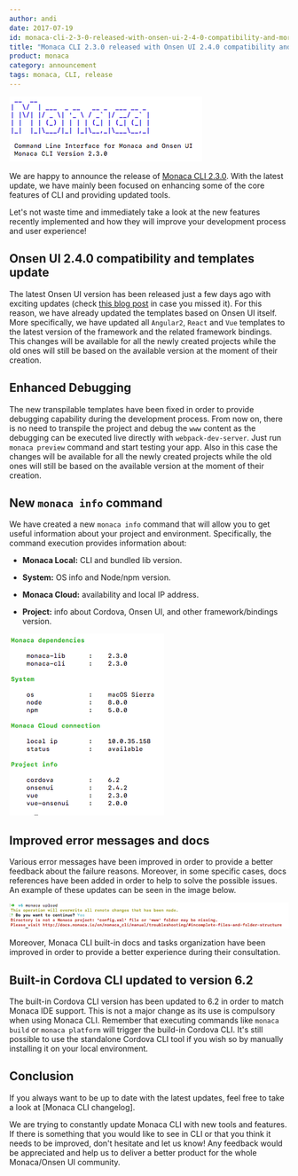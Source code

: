 ```yaml
---
author: andi
date: 2017-07-19
id: monaca-cli-2-3-0-released-with-onsen-ui-2-4-0-compatibility-and-more
title: "Monaca CLI 2.3.0 released with Onsen UI 2.4.0 compatibility and more!"
product: monaca
category: announcement
tags: monaca, CLI, release
---
```


![monaca cli main view](/blog/content/images/2017/Jul/monaca-cli-main.png)

We are happy to announce the release of [Monaca CLI 2.3.0](https://monaca.io/cli.html). With the latest update, we have mainly been focused on enhancing some of the core features of CLI and providing updated tools.

Let's not waste time and immediately take a look at the new features recently implemented and how they will improve your development process and user experience!

<!-- more -->

## Onsen UI 2.4.0 compatibility and templates update

The latest Onsen UI version has been released just a few days ago with exciting updates (check [this blog post](https://onsen.io/blog/onsenui-has-full-vuejs-support/) in case you missed it). For this reason, we have already updated the templates based on Onsen UI itself. More specifically, we have updated all `Angular2`, `React` and `Vue` templates to the latest version of the framework and the related framework bindings. This changes will be available for all the newly created projects while the old ones will still be based on the available version at the moment of their creation.

## Enhanced Debugging

The new transpilable templates have been fixed in order to provide debugging capability during the development process. From now on, there is no need to transpile the project and debug the `www` content as the debugging can be executed live directly with `webpack-dev-server`. Just run `monaca preview` command and start testing your app. Also in this case the changes will be available for all the newly created projects while the old ones will still be based on the available version at the moment of their creation.

## New `monaca info` command

We have created a new `monaca info` command that will allow you to get useful information about your project and environment. Specifically, the command execution provides information about:

* **Monaca Local:** CLI and bundled lib version.

* **System:** OS info and Node/npm version.

* **Monaca Cloud:** availability and local IP address.

* **Project:** info about Cordova, Onsen UI, and other framework/bindings version.

![monaca info command output](/blog/content/images/2017/Jul/monaca-info.png)

## Improved error messages and docs

Various error messages have been improved in order to provide a better feedback about the failure reasons. Moreover, in some specific cases, docs references have been added in order to help to solve the possible issues. An example of these updates can be seen in the image below.

![monaca error](/blog/content/images/2017/Jul/monaca-cli-error.png)

Moreover, Monaca CLI built-in docs and tasks organization have been improved in order to provide a better experience during their consultation.

## Built-in Cordova CLI updated to version 6.2

The built-in Cordova CLI version has been updated to 6.2 in order to match Monaca IDE support. This is not a major change as its use is compulsory when using Monaca CLI. Remember that executing commands like `monaca build` or `monaca platform` will trigger the build-in Cordova CLI. It's still possible to use the standalone Cordova CLI tool if you wish so by manually installing it on your local environment.

## Conclusion

If you always want to be up to date with the latest updates, feel free to take a look at [Monaca CLI changelog].

We are trying to constantly update Monaca CLI with new tools and features. If there is something that you would like to see in CLI or that you think it needs to be improved, don't hesitate and let us know! Any feedback would be appreciated and help us to deliver a better product for the whole Monaca/Onsen UI community.
